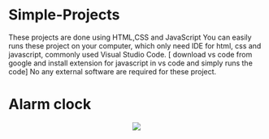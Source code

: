 # Simple-Projects
These projects are done using HTML,CSS and JavaScript
You can easily runs these project on your computer, which only need IDE for html, css and javascript, commonly used Visual Studio Code.
[ download vs code from google and install extension for javascript in vs code and simply runs the code]
No any external software are required for these project. 


# Alarm clock

<div align="center">
<img src="preview.png"/> 
</br>
</div>
